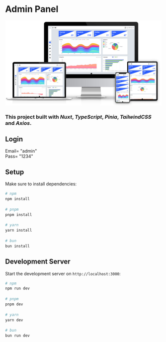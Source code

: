 
# Admin Panel
<img src="./public/review.jpg">

### This project built with ***Nuxt***, ***TypeScript***, ***Pinia***, ***TailwindCSS*** and ***Axios***.

## Login
Email= "admin"<br>
Pass= "1234"

## Setup

Make sure to install dependencies:

```bash
# npm
npm install

# pnpm
pnpm install

# yarn
yarn install

# bun
bun install
```

## Development Server

Start the development server on `http://localhost:3000`:

```bash
# npm
npm run dev

# pnpm
pnpm dev

# yarn
yarn dev

# bun
bun run dev
```